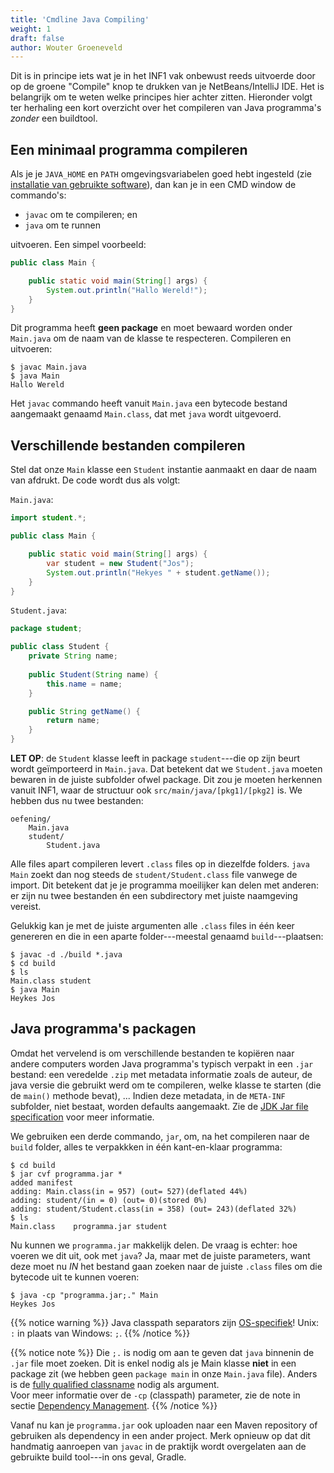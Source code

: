 ```yaml
---
title: 'Cmdline Java Compiling'
weight: 1
draft: false
author: Wouter Groeneveld
---
```


Dit is in principe iets wat je in het INF1 vak onbewust reeds uitvoerde door op de groene "Compile" knop te drukken van je NetBeans/IntelliJ IDE. Het is belangrijk om te weten welke principes hier achter zitten. Hieronder volgt ter herhaling een kort overzicht over het compileren van Java programma's _zonder_ een buildtool.

## Een minimaal programma compileren

Als je je `JAVA_HOME` en `PATH` omgevingsvariabelen goed hebt ingesteld (zie [installatie van gebruikte software](/extra/software/)), dan kan je in een CMD window de commando's:

- `javac` om te compileren; en 
- `java` om te runnen

uitvoeren. Een simpel voorbeeld:

```java
public class Main {

	public static void main(String[] args) {
		System.out.println("Hallo Wereld!");
	}
}
```

Dit programma heeft **geen package** en moet bewaard worden onder `Main.java` om de naam van de klasse te respecteren. Compileren en uitvoeren:

```
$ javac Main.java
$ java Main
Hallo Wereld
```

Het `javac` commando heeft vanuit `Main.java` een bytecode bestand aangemaakt genaamd `Main.class`, dat met `java` wordt uitgevoerd.

## Verschillende bestanden compileren

Stel dat onze `Main` klasse een `Student` instantie aanmaakt en daar de naam van afdrukt. De code wordt dus als volgt:

`Main.java`:

```java
import student.*;

public class Main {

	public static void main(String[] args) {
		var student = new Student("Jos");
		System.out.println("Hekyes " + student.getName());
	}
}
```

`Student.java`:

```java
package student;

public class Student {
	private String name;
	
	public Student(String name) {
		this.name = name;
	}

	public String getName() {
		return name;
	}
}
```

**LET OP**: de `Student` klasse leeft in package `student`---die op zijn beurt wordt geïmporteerd in `Main.java`. Dat betekent dat we `Student.java` moeten bewaren in de juiste subfolder ofwel package. Dit zou je moeten herkennen vanuit INF1, waar de structuur ook `src/main/java/[pkg1]/[pkg2]` is. We hebben dus nu twee bestanden:

```
oefening/
	Main.java
	student/
		Student.java
```

Alle files apart compileren levert `.class` files op in diezelfde folders. `java Main` zoekt dan nog steeds de `student/Student.class` file vanwege de import. Dit betekent dat je je programma moeilijker kan delen met anderen: er zijn nu twee bestanden én een subdirectory met juiste naamgeving vereist.

Gelukkig kan je met de juiste argumenten alle `.class` files in één keer genereren en die in een aparte folder---meestal genaamd `build`---plaatsen:

```
$ javac -d ./build *.java
$ cd build
$ ls
Main.class student
$ java Main
Heykes Jos
```

## Java programma's packagen

Omdat het vervelend is om verschillende bestanden te kopiëren naar andere computers worden Java programma's typisch verpakt in een `.jar` bestand: een veredelde `.zip` met metadata informatie zoals de auteur, de java versie die gebruikt werd om te compileren, welke klasse te starten (die de `main()` methode bevat), ... Indien deze metadata, in de `META-INF` subfolder, niet bestaat, worden defaults aangemaakt. Zie de [JDK Jar file specification](https://docs.oracle.com/javase/7/docs/technotes/guides/jar/jar.html) voor meer informatie. 

We gebruiken een derde commando, `jar`, om, na het compileren naar de `build` folder, alles te verpakkken in één kant-en-klaar programma:

```
$ cd build
$ jar cvf programma.jar *
added manifest
adding: Main.class(in = 957) (out= 527)(deflated 44%)
adding: student/(in = 0) (out= 0)(stored 0%)
adding: student/Student.class(in = 358) (out= 243)(deflated 32%)
$ ls
Main.class    programma.jar student
```

Nu kunnen we `programma.jar` makkelijk delen. De vraag is echter: hoe voeren we dit uit, ook met `java`? Ja, maar met de juiste parameters, want deze moet nu _IN_ het bestand gaan zoeken naar de juiste `.class` files om die bytecode uit te kunnen voeren:

```
$ java -cp "programma.jar;." Main
Heykes Jos
```

{{% notice warning %}}
Java classpath separators zijn [OS-specifiek](https://howtodoinjava.com/java/basics/java-classpath/)! Unix: `:` in plaats van Windows: `;`.
{{% /notice %}}

{{% notice note %}}
Die `;.` is nodig om aan te geven dat `java` binnenin de `.jar` file moet zoeken. Dit is enkel nodig als je Main klasse **niet** in een package zit (we hebben geen `package main` in onze `Main.java` file). Anders is de [fully qualified classname](https://docs.oracle.com/javase/specs/jls/se11/html/jls-6.html#jls-6.7) nodig als argument. <br/>Voor meer informatie over de `-cp` (classpath) parameter, zie de note in sectie [Dependency Management](/dependency-management). 
{{% /notice %}}

Vanaf nu kan je `programma.jar` ook uploaden naar een Maven repository of gebruiken als dependency in een ander project. Merk opnieuw op dat dit handmatig aanroepen van `javac` in de praktijk wordt overgelaten aan de gebruikte build tool---in ons geval, Gradle.

<!-- TODO voeg shadowjar toe -->